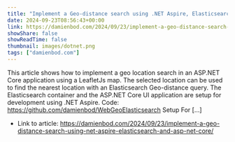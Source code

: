 ```yaml
---
title: "Implement a Geo-distance search using .NET Aspire, Elasticsearch and ASP.NET Core"
date: 2024-09-23T08:56:43+00:00
link: https://damienbod.com/2024/09/23/implement-a-geo-distance-search-using-net-aspire-elasticsearch-and-asp-net-core/
showShare: false
showReadTime: false
thumbnail: images/dotnet.png
tags: ["damienbod.com"]
---
```

This article shows how to implement a geo location search in an ASP.NET Core application using a LeafletJs map. The selected location can be used to find the nearest location with an Elasticsearch Geo-distance query. The Elasticsearch container and the ASP.NET Core UI application are setup for development using .NET Aspire. Code: https://github.com/damienbod/WebGeoElasticsearch Setup For […]

- Link to article: https://damienbod.com/2024/09/23/implement-a-geo-distance-search-using-net-aspire-elasticsearch-and-asp-net-core/